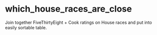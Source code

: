 # which_house_races_are_close
Join together FiveThirtyEight + Cook ratings on House races and put into easily sortable table. 
